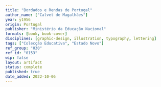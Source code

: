 ```yaml
---
title: "Bordados e Rendas de Portugal"
author_name: ["Calvet de Magalhães"]
year: y1956
origin: Portugal
publisher: "Ministério da Educação Nacional"
formats: [book, book-cover]
disciplines: [graphic-design, illustration, typography, lettering]
tags: ["Colecção Educativa", "Estado Novo"]
ref_group: "030"
ref_id: "0153"
wip: false
layout: artifact
status: complete
published: true
date_added: 2022-10-06
---
```

